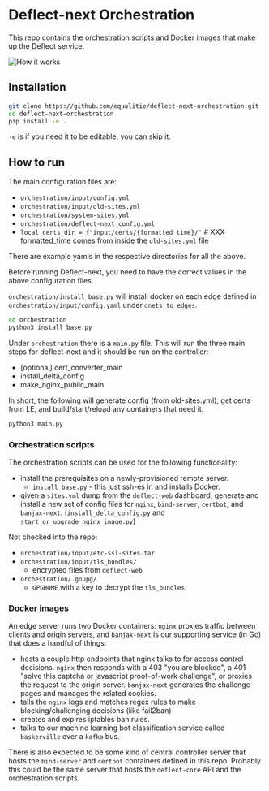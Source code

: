 # Deflect-next Orchestration

This repo contains the orchestration scripts and Docker images that make up the
Deflect service.

![How it works](https://raw.githubusercontent.com/equalitie/banjax-next/master/edge-diagram.svg)

## Installation
```bash
git clone https://github.com/equalitie/deflect-next-orchestration.git
cd deflect-next-orchestration
pip install -e .
```
`-e` is if you need it to be editable, you can skip it.

## How to run
The main configuration files are:
- `orchestration/input/config.yml`
- `orchestration/input/old-sites.yml`
- `orchestration/system-sites.yml`
- `orchestration/deflect-next_config.yml`
- `local_certs_dir = f"input/certs/{formatted_time}/"` # XXX formatted_time comes from inside the `old-sites.yml` file

There are example yamls in the respective directories for all the above.

Before running Deflect-next, you need to have the correct values in the above configuration files.

`orchestration/install_base.py` will install docker on each edge defined in `orchestration/input/config.yaml` under `dnets_to_edges`.

```bash
cd orchestration
python3 install_base.py
```

Under `orchestration` there is a `main.py` file.
This will run the three main steps for deflect-next and it should be run on the controller:
- [optional] cert_converter_main
- install_delta_config
- make_nginx_public_main

In short, the following will generate config (from old-sites.yml), get certs from LE, and build/start/reload any containers that need it.
```bash
python3 main.py
```


### Orchestration scripts

The orchestration scripts can be used for the following functionality:
  * install the prerequisites on a newly-provisioned remote server.
    * `install_base.py` - this just ssh-es in and installs Docker.
  * given a `sites.yml` dump from the `deflect-web` dashboard, generate and
    install a new set of config files for `nginx`, `bind-server`, `certbot`,
    and `banjax-next`. (`install_delta_config.py` and `start_or_upgrade_nginx_image.py`)


Not checked into the repo:
  * `orchestration/input/etc-ssl-sites.tar`
  * `orchestration/input/tls_bundles/`
    * encrypted files from `deflect-web`
  * `orchestration/.gnupg/`
    * `GPGHOME` with a key to decrypt the `tls_bundles`

### Docker images

An edge server runs two Docker containers: `nginx` proxies traffic between
clients and origin servers, and `banjax-next` is our supporting service (in Go)
that does a handful of things:
  * hosts a couple http endpoints that nginx talks to for access control
    decisions. `nginx` then responds with a 403 "you are blocked", a 401 "solve
    this captcha or javascript proof-of-work challenge", or proxies the request
    to the origin server. `banjax-next` generates the challenge pages and manages
    the related cookies.
  * tails the `nginx` logs and matches regex rules to make blocking/challenging
    decisions (like fail2ban)
  * creates and expires iptables ban rules.
  * talks to our machine learning bot classification service called `baskerville`
    over a `kafka` bus.

There is also expected to be some kind of central controller server that hosts
the `bind-server` and `certbot` containers defined in this repo. Probably this
could be the same server that hosts the `deflect-core` API and the
orchestration scripts.


